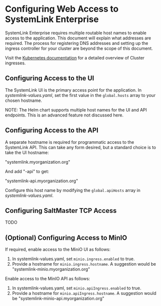 # Configuring Web Access to SystemLink Enterprise

SystemLink Enterprise requires multiple routable host names to enable access to the application. This document will explain what addresses are required. The process for registering DNS addresses and setting up the ingress controller for your cluster are beyond the scope of this document.

Visit the [Kubernetes documentation](https://kubernetes.io/docs/concepts/services-networking/ingress/) for a detailed overview of Cluster ingresses.

## Configuring Access to the UI

The SystemLink UI is the primary access point for the application. In _systemlink-values.yaml_, set the first value in the `global.hosts` array to your chosen hostname.

NOTE: The Helm chart supports multiple host names for the UI and API endpoints. This is an advanced feature not discussed here.

## Configuring Access to the API

A separate hostname is required for programmatic access to the SystemLink API. This can take any form desired, but a standard choice is to take the UI hostname:

"systemlink.myorganization.org"

And add "-api" to get:

"systemlink-api.myorganization.org"

Configure this host name by modifying the `global.apiHosts` array in _systemlink-values.yaml_.

## Configuring SaltMaster TCP Access

TODO

## (Optional) Configuring Access to MinIO

If required, enable access to the MiniO UI as follows:

1. In systemlink-values.yaml, set `minio.ingress.enabled` to true.
2. Provide a hostname for `minio.ingress.hostname`. A suggestion would be "systemlink-minio.myorganization.org"

Enable access to the MinIO API as follows:

1. In systemlink-values.yaml, set `minio.apiIngress.enabled` to true.
2. Provide a hostname for `minio.apiIngress.hostname`. A suggestion would be "systemlink-minio-api.myorganization.org"
